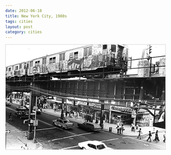 ```yaml
---
date: 2012-06-18
title: New York City, 1980s
tags: cities
layout: post
category: cities
---
```


![nyceltrain](https://raw.githubusercontent.com/muneer78/muneer78.github.io/master/images/NYC6.jpg)